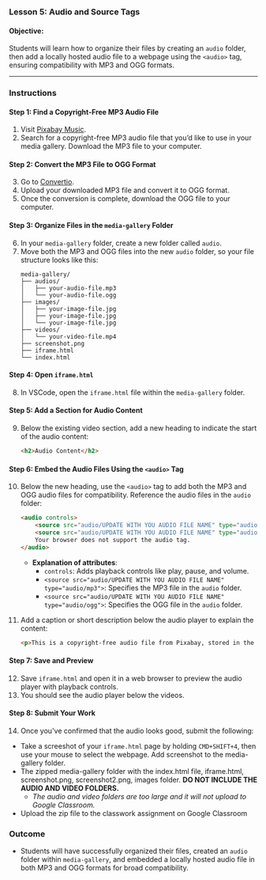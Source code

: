 ### **Lesson 5: Audio and Source Tags**

#### **Objective:**  
Students will learn how to organize their files by creating an `audio` folder, then add a locally hosted audio file to a webpage using the `<audio>` tag, ensuring compatibility with MP3 and OGG formats.

---

### **Instructions**

#### **Step 1: Find a Copyright-Free MP3 Audio File**
1. Visit [Pixabay Music](https://pixabay.com/music/).
2. Search for a copyright-free MP3 audio file that you’d like to use in your media gallery. Download the MP3 file to your computer.

#### **Step 2: Convert the MP3 File to OGG Format**
3. Go to [Convertio](https://convertio.co/mp3-ogg/).
4. Upload your downloaded MP3 file and convert it to OGG format.
5. Once the conversion is complete, download the OGG file to your computer.

#### **Step 3: Organize Files in the `media-gallery` Folder**
6. In your `media-gallery` folder, create a new folder called `audio`.
7. Move both the MP3 and OGG files into the new `audio` folder, so your file structure looks like this:
   ```
   media-gallery/
   ├── audios/
   │   ├── your-audio-file.mp3
   │   └── your-audio-file.ogg
   ├── images/
   │   ├── your-image-file.jpg
   │   ├── your-image-file.jpg
   │   └── your-image-file.jpg
   ├── videos/
   │   └── your-video-file.mp4
   ├── screenshot.png
   ├── iframe.html
   └── index.html
   ```

#### **Step 4: Open `iframe.html`**
8. In VSCode, open the `iframe.html` file within the `media-gallery` folder.

#### **Step 5: Add a Section for Audio Content**
9. Below the existing video section, add a new heading to indicate the start of the audio content:
   ```html
   <h2>Audio Content</h2>
   ```

#### **Step 6: Embed the Audio Files Using the `<audio>` Tag**
10. Below the new heading, use the `<audio>` tag to add both the MP3 and OGG audio files for compatibility. Reference the audio files in the `audio` folder:
    ```html
    <audio controls>
        <source src="audio/UPDATE WITH YOU AUDIO FILE NAME" type="audio/mp3">
        <source src="audio/UPDATE WITH YOU AUDIO FILE NAME" type="audio/ogg">
        Your browser does not support the audio tag.
    </audio>
    ```
    - **Explanation of attributes**:
      - `controls`: Adds playback controls like play, pause, and volume.
      - `<source src="audio/UPDATE WITH YOU AUDIO FILE NAME" type="audio/mp3">`: Specifies the MP3 file in the `audio` folder.
      - `<source src="audio/UPDATE WITH YOU AUDIO FILE NAME" type="audio/ogg">`: Specifies the OGG file in the `audio` folder.

11. Add a caption or short description below the audio player to explain the content:
    ```html
    <p>This is a copyright-free audio file from Pixabay, stored in the audio folder with both MP3 and OGG formats for compatibility.</p>
    ```

#### **Step 7: Save and Preview**
12. Save `iframe.html` and open it in a web browser to preview the audio player with playback controls.
13. You should see the audio player below the videos.

#### **Step 8: Submit Your Work**
14. Once you've confirmed that the audio looks good, submit the following:
   - Take a screeshot of your `iframe.html` page by holding `CMD+SHIFT+4`, then use your mouse to select the webpage. Add screenshot to the media-gallery folder.
   - The zipped media-gallery folder with the index.html file, iframe.html, screenshot.png, screenshot2.png, images folder. **DO NOT INCLUDE THE AUDIO AND VIDEO FOLDERS.**
      - *The audio and video folders are too large and it will not upload to Google Classroom.*
   - Upload the zip file to the classwork assignment on Google Classroom

### **Outcome**
- Students will have successfully organized their files, created an `audio` folder within `media-gallery`, and embedded a locally hosted audio file in both MP3 and OGG formats for broad compatibility.
